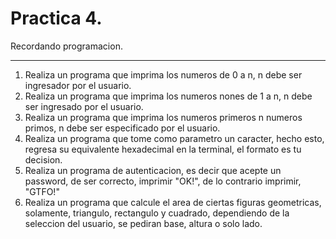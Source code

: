 Practica 4.
===========
Recordando programacion.
_______________________

1. Realiza un programa que imprima los numeros de 0 a n, n debe ser ingresador por el usuario.
2. Realiza un programa que imprima los numeros nones de 1 a n, n debe ser ingresado por el usuario.
3. Realiza un programa que imprima los numeros primeros n numeros primos, n debe ser especificado por el usuario.
4. Realiza un programa que tome como parametro un caracter, hecho esto, regresa su equivalente hexadecimal en la terminal, el formato es tu decision.
5. Realiza un programa de autenticacion, es decir que acepte un password, de ser correcto, imprimir "OK!", de lo contrario imprimir, "GTFO!"
6. Realiza un programa que calcule el area de ciertas figuras geometricas, solamente, triangulo, rectangulo y cuadrado, dependiendo de la seleccion del usuario, se pediran base, altura o solo lado.
